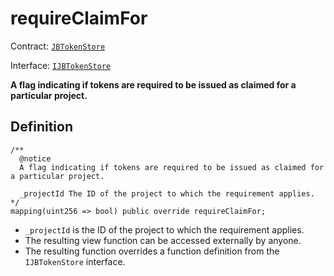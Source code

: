 # requireClaimFor

Contract: [`JBTokenStore`](../)​‌

Interface: [`IJBTokenStore`](../../../interfaces/ijbtokenstore.md)

**A flag indicating if tokens are required to be issued as claimed for a particular project.**

## Definition

```solidity
/** 
  @notice
  A flag indicating if tokens are required to be issued as claimed for a particular project.

  _projectId The ID of the project to which the requirement applies.
*/
mapping(uint256 => bool) public override requireClaimFor;
```

* `_projectId` is the ID of the project to which the requirement applies.
* The resulting view function can be accessed externally by anyone. 
* The resulting function overrides a function definition from the `IJBTokenStore` interface.


